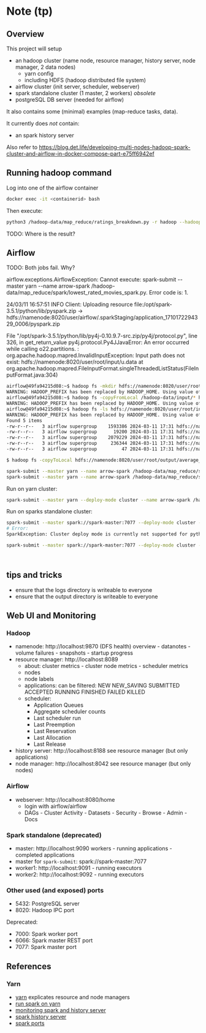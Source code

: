 # Note (tp)

## Overview

This project will setup

* an hadoop cluster (name node, resource manager, history server, node manager, 2 data nodes)
  + yarn config
  + including HDFS (hadoop distributed file system)
* airflow cluster (init server, scheduler, webserver)
* spark standalone cluster (1 master, 2 workers) _obsolete_
* postgreSQL DB server (needed for airflow)

It also contains some (minimal) examples (map-reduce tasks, data).

It currently does _not_ contain:

* an spark history server

Also refer to https://blog.det.life/developing-multi-nodes-hadoop-spark-cluster-and-airflow-in-docker-compose-part-e75ff6942ef

## Running hadoop command

Log into one of the airflow container

```bash
docker exec -it <containerid> bash
```

Then execute:

```bash
python3 /hadoop-data/map_reduce/ratings_breakdown.py -r hadoop --hadoop-streaming-jar /opt/hadoop-3.3.6/share/hadoop/tools/lib/hadoop-streaming-3.3.6.jar /hadoop-data/input/u.data
```

TODO:
Where is the result?

## Airflow

TODO:
Both jobs fail. Why?

airflow.exceptions.AirflowException: Cannot execute: spark-submit --master yarn --name arrow-spark /hadoop-data/map_reduce/spark/lowest_rated_movies_spark.py. Error code is: 1.

24/03/11 16:57:51 INFO Client: Uploading resource file:/opt/spark-3.5.1/python/lib/pyspark.zip -> hdfs://namenode:8020/user/airflow/.sparkStaging/application_1710172294329_0006/pyspark.zip

  File "/opt/spark-3.5.1/python/lib/py4j-0.10.9.7-src.zip/py4j/protocol.py", line 326, in get_return_value
py4j.protocol.Py4JJavaError: An error occurred while calling o22.partitions.
: org.apache.hadoop.mapred.InvalidInputException: Input path does not exist: hdfs://namenode:8020/user/root/input/u.data
        at org.apache.hadoop.mapred.FileInputFormat.singleThreadedListStatus(FileInputFormat.java:304)




```bash
airflow@49fa94215d08:~$ hadoop fs -mkdir hdfs://namenode:8020/user/root/input
WARNING: HADOOP_PREFIX has been replaced by HADOOP_HOME. Using value of HADOOP_PREFIX.
airflow@49fa94215d08:~$ hadoop fs -copyFromLocal /hadoop-data/input/* hdfs://namenode:8020/user/root/input/
WARNING: HADOOP_PREFIX has been replaced by HADOOP_HOME. Using value of HADOOP_PREFIX.
airflow@49fa94215d08:~$ hadoop fs -ls hdfs://namenode:8020/user/root/input
WARNING: HADOOP_PREFIX has been replaced by HADOOP_HOME. Using value of HADOOP_PREFIX.
Found 5 items
-rw-r--r--   3 airflow supergroup    1593386 2024-03-11 17:31 hdfs://namenode:8020/user/root/input/Sales.csv
-rw-r--r--   3 airflow supergroup      19200 2024-03-11 17:31 hdfs://namenode:8020/user/root/input/benda.txt
-rw-r--r--   3 airflow supergroup    2079229 2024-03-11 17:31 hdfs://namenode:8020/user/root/input/u.data
-rw-r--r--   3 airflow supergroup     236344 2024-03-11 17:31 hdfs://namenode:8020/user/root/input/u.item
-rw-r--r--   3 airflow supergroup         47 2024-03-11 17:31 hdfs://namenode:8020/user/root/input/words.txt
```

```bash
$ hadoop fs -copyToLocal hdfs://namenode:8020/user/root/output/average_price.csv output/
```

```bash
spark-submit --master yarn --name arrow-spark /hadoop-data/map_reduce/spark/lowest_rated_movies_spark.py
spark-submit --master yarn --name arrow-spark /hadoop-data/map_reduce/spark/average_price.py
```

Run on yarn cluster:

```bash
spark-submit --master yarn --deploy-mode cluster --name arrow-spark /hadoop-data/map_reduce/spark/lowest_rated_movies_spark.py
```

Run on sparks standalone cluster:

```bash
spark-submit --master spark://spark-master:7077 --deploy-mode cluster --name arrow-spark /hadoop-data/map_reduce/spark/lowest_rated_movies_spark.py
# Error:
SparkException: Cluster deploy mode is currently not supported for python applications on standalone clusters.

spark-submit --master spark://spark-master:7077 --deploy-mode cluster --name arrow-spark /hadoop-data/map_reduce/spark/lowest_rated_movies_spark.py
```

```bash
```

```bash
```

## tips and tricks

* ensure that the logs directory is writeable to everyone
* ensure that the output directory is writeable to everyone

## Web UI and Monitoring

### Hadoop

* namenode: http://localhost:9870 (DFS health)
  overview - datanotes - volume failures - snapshots - startup progress
* resource manager: http://localhost:8089
  + about: cluster metrics - cluster node metrics - scheduler metrics
  + nodes
  + node labels
  + applications: can be filtered:  NEW NEW_SAVING SUBMITTED ACCEPTED RUNNING FINISHED FAILED KILLED
  + scheduler:
    - Application Queues
    - Aggregate scheduler counts
    - Last scheduler run
    - Last Preemption
    - Last Reservation
    - Last Allocation
    - Last Release
* history server: http://localhost:8188
  see resource manager (but only applications)
* node manager: http://localhost:8042
  see resource manager (but only nodes)

### Airflow

* webserver: http://localhost:8080/home 
  + login with airflow/airflow
  + DAGs - Cluster Activity - Datasets - Security - Browse - Admin - Docs

### Spark standalone (deprecated)

* master: http://localhost:9090
  workers - running applications - completed applications
* master for `spark-submit`: spark://spark-master:7077
* worker1: http://localhost:9091 - running executors
* worker2: http://localhost:9092 - running executors

### Other used (and exposed) ports

* 5432: PostgreSQL server
* 8020: Hadoop IPC port

Deprecated:
* 7000: Spark worker port
* 6066: Spark master REST port
* 7077: Spark master port

## References

### Yarn

* [yarn](https://hadoop.apache.org/docs/stable/hadoop-yarn/hadoop-yarn-site/YARN.html) explicates resource and node managers
* [run spark on yarn](https://spark.apache.org/docs/latest/running-on-yarn.html)
* [monitoring spark and history server](https://spark.apache.org/docs/3.5.1/monitoring.html)
* [spark history server](https://github.com/rangareddy/spark-history-server-docker)
* [spark ports](https://spark.apache.org/docs/latest/security.html#configuring-ports-for-network-security)
